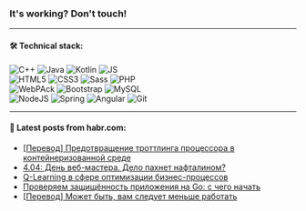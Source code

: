 ### It's working? Don't touch!

---

#### 🛠️ Technical stack:

![C++](https://img.shields.io/badge/C++-informational?logo=c%2B%2B&style=flat&logoColor=white&color=9C033A)
![Java](https://img.shields.io/badge/Java-informational?logo=java&style=flat&logoColor=white&color=007396)
![Kotlin](https://img.shields.io/badge/Kotlin-informational?logo=Kotlin&style=flat&logoColor=white&color=0095D5)
![JS](https://img.shields.io/badge/JS-informational?logo=javaScript&style=flat&logoColor=black&color=F7Df1E) <br>
![HTML5](https://img.shields.io/badge/HTML5-informational?logo=html5&style=flat&logoColor=white&color=E34F26)
![CSS3](https://img.shields.io/badge/CSS3-informational?logo=css3&style=flat&logoColor=white&color=157286)
![Sass](https://img.shields.io/badge/Saas-informational?logo=sass&style=flat&logoColor=white&color=hotpink)
![PHP](https://img.shields.io/badge/PHP-informational?logo=php&style=flat&logoColor=white&color=777BB4) <br>
![WebPAck](https://img.shields.io/badge/WebPack-informational?logo=webPack&style=flat&logoColor=white&color=FF6F00)
![Bootstrap](https://img.shields.io/badge/Bootstrap-informational?logo=Bootstrap&style=flat&logoColor=white&color=7952B3)
![MySQL](https://img.shields.io/badge/MySQL-informational?logo=MySQL&style=flat&logoColor=white&color=00f) <br>
![NodeJS](https://img.shields.io/badge/NodeJS-informational?logo=node.js&style=flat&logoColor=white&color=43853D)
![Spring](https://img.shields.io/badge/Spring-informational?logo=Spring&style=flat&logoColor=white&color=0A9EDC)
![Angular](https://img.shields.io/badge/Vue-informational?logo=vue.js&style=flat&logoColor=white&color=red)
![Git](https://img.shields.io/badge/Git-informational?logo=git&style=flat&logoColor=white&color=darkorange)

___

#### 💬 Latest posts from habr.com:

<!-- BLOG-POST-LIST:START -->
- [[Перевод] Предотвращение троттлинга процессора в контейнеризованной среде](https://habr.com/ru/post/658309/?utm_source=habrahabr&utm_medium=rss&utm_campaign=658309)
- [4.04: День веб-мастера. Дело пахнет нафталином?](https://habr.com/ru/post/658821/?utm_source=habrahabr&utm_medium=rss&utm_campaign=658821)
- [Q-Learning в сфере оптимизации бизнес-процессов](https://habr.com/ru/post/658909/?utm_source=habrahabr&utm_medium=rss&utm_campaign=658909)
- [Проверяем защищённость приложения на Go: с чего начать](https://habr.com/ru/post/658569/?utm_source=habrahabr&utm_medium=rss&utm_campaign=658569)
- [[Перевод] Может быть, вам следует меньше работать](https://habr.com/ru/post/658903/?utm_source=habrahabr&utm_medium=rss&utm_campaign=658903)
<!-- BLOG-POST-LIST:END -->
